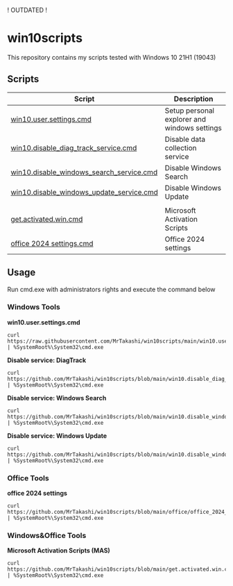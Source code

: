 
! OUTDATED !


# win10scripts

This repository contains my scripts tested with Windows 10 21H1 (19043)

## Scripts

| Script                                                                                                                                   | Description                                  |
|------------------------------------------------------------------------------------------------------------------------------------------|----------------------------------------------|
| [win10.user.settings.cmd](https://github.com/MrTakashi/win10scripts/blob/main/win10.user.settings.cmd)                                   | Setup personal explorer and windows settings |
| [win10.disable_diag_track_service.cmd](https://github.com/MrTakashi/win10scripts/blob/main/win10.disable_diag_track_service.cmd)         | Disable data collection service              |
| [win10.disable_windows_search_service.cmd](https://github.com/MrTakashi/win10scripts/blob/main/win10.disable_windows_search_service.cmd) | Disable Windows Search                       |   
| [win10.disable_windows_update_service.cmd](https://github.com/MrTakashi/win10scripts/blob/main/win10.disable_windows_update_service.cmd) | Disable Windows Update                       |  
|                                                                                                                                          |                                              |
| [get.activated.win.cmd](https://github.com/MrTakashi/win10scripts/blob/main/get.activated.win.cmd)                                       | Microsoft Activation Scripts                 |                 
| [office 2024 settings.cmd](https://github.com/MrTakashi/win10scripts/blob/main/office/office_2024_install_my_settings.cmd)               | Office 2024 settings                         |                


## Usage

Run cmd.exe with administrators rights and execute the command below

### Windows Tools
**win10.user.settings.cmd**
```
curl https://raw.githubusercontent.com/MrTakashi/win10scripts/main/win10.user.settings.cmd | %SystemRoot%\System32\cmd.exe
```
**Disable service: DiagTrack**
```
curl https://github.com/MrTakashi/win10scripts/blob/main/win10.disable_diag_track_service.cmd | %SystemRoot%\System32\cmd.exe
```
**Disable service: Windows Search**
```
curl https://github.com/MrTakashi/win10scripts/blob/main/win10.disable_windows_search_service.cmd | %SystemRoot%\System32\cmd.exe
```
**Disable service: Windows Update**
```
curl https://github.com/MrTakashi/win10scripts/blob/main/win10.disable_windows_update_service.cmd | %SystemRoot%\System32\cmd.exe
```

### Office Tools
**office 2024 settings**
```
curl https://github.com/MrTakashi/win10scripts/blob/main/office/office_2024_install_my_settings.cmd | %SystemRoot%\System32\cmd.exe
```

### Windows&Office Tools
**Microsoft Activation Scripts (MAS)**
```
curl https://github.com/MrTakashi/win10scripts/blob/main/get.activated.win.cmd | %SystemRoot%\System32\cmd.exe
```

